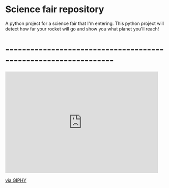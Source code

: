 # Science fair repository

A python project for a science fair that I'm entering. This python project will detect how far your rocket will go and show you what planet you'll reach!

# ----------------------------------------------------------------
<iframe src="https://giphy.com/embed/39GAXpLVKvYRO" width="480" height="320" frameBorder="0" class="giphy-embed" allowFullScreen></iframe><p><a href="https://giphy.com/gifs/pokemon-sweet-pikachu-39GAXpLVKvYRO">via GIPHY</a></p>
